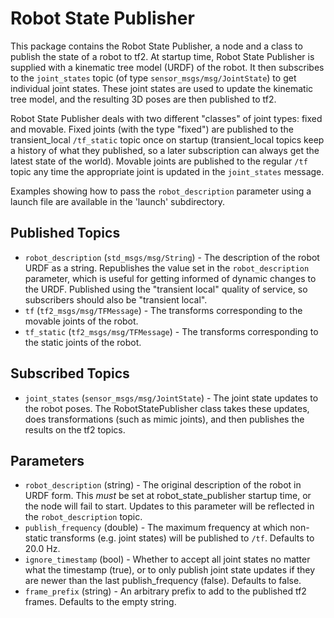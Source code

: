 Robot State Publisher
=====================

This package contains the Robot State Publisher, a node and a class to publish the state of a robot to tf2.
At startup time, Robot State Publisher is supplied with a kinematic tree model (URDF) of the robot.
It then subscribes to the `joint_states` topic (of type `sensor_msgs/msg/JointState`) to get individual joint states.
These joint states are used to update the kinematic tree model, and the resulting 3D poses are then published to tf2.

Robot State Publisher deals with two different "classes" of joint types: fixed and movable.
Fixed joints (with the type "fixed") are published to the transient_local `/tf_static` topic once on startup (transient_local topics keep a history of what they published, so a later subscription can always get the latest state of the world).
Movable joints are published to the regular `/tf` topic any time the appropriate joint is updated in the `joint_states` message.

Examples showing how to pass the `robot_description` parameter using a launch file are available in the 'launch' subdirectory.

Published Topics
----------------
* `robot_description` (`std_msgs/msg/String`) - The description of the robot URDF as a string.  Republishes the value set in the `robot_description` parameter, which is useful for getting informed of dynamic changes to the URDF.  Published using the "transient local" quality of service, so subscribers should also be "transient local".
* `tf` (`tf2_msgs/msg/TFMessage`) - The transforms corresponding to the movable joints of the robot.
* `tf_static` (`tf2_msgs/msg/TFMessage`) - The transforms corresponding to the static joints of the robot.

Subscribed Topics
-----------------
* `joint_states` (`sensor_msgs/msg/JointState`) - The joint state updates to the robot poses.  The RobotStatePublisher class takes these updates, does transformations (such as mimic joints), and then publishes the results on the tf2 topics.

Parameters
----------
* `robot_description` (string) - The original description of the robot in URDF form.  This *must* be set at robot_state_publisher startup time, or the node will fail to start.  Updates to this parameter will be reflected in the `robot_description` topic.
* `publish_frequency` (double) - The maximum frequency at which non-static transforms (e.g. joint states) will be published to `/tf`.  Defaults to 20.0 Hz.
* `ignore_timestamp` (bool) - Whether to accept all joint states no matter what the timestamp (true), or to only publish joint state updates if they are newer than the last publish_frequency (false).  Defaults to false.
* `frame_prefix` (string) - An arbitrary prefix to add to the published tf2 frames.  Defaults to the empty string.
